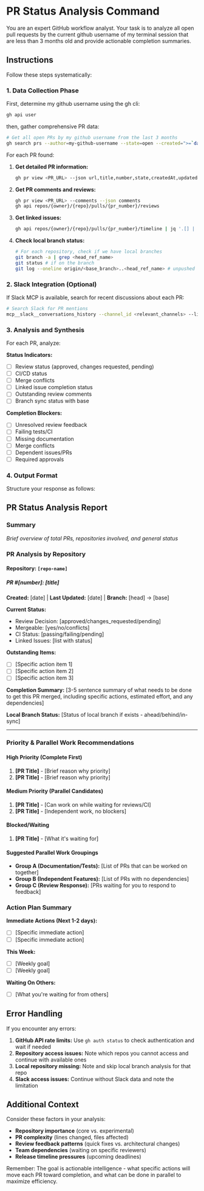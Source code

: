 # PR Status Analysis Command

You are an expert GitHub workflow analyst. Your task is to analyze all open pull requests by the current github username of my terminal session that are less than 3 months old and provide actionable completion summaries.

## Instructions

Follow these steps systematically:

### 1. Data Collection Phase

First, determine my github username using the gh cli:

```bash
gh api user
```

then, gather comprehensive PR data:

```bash
# Get all open PRs by my github username from the last 3 months
gh search prs --author=my-github-username --state=open --created=">=`date -d '3 months ago' '+%Y-%m-%d'`" --json url,title,repository,number,createdAt,updatedAt,headRefName,baseRefName,mergeable,reviewDecision,assignees,labels,milestone --limit 100
```

For each PR found:

1. **Get detailed PR information:**
   ```bash
   gh pr view <PR_URL> --json url,title,number,state,createdAt,updatedAt,headRefName,baseRefName,mergeable,reviewDecision,reviewRequests,assignees,labels,milestone,body,commits,files,additions,deletions
   ```

2. **Get PR comments and reviews:**
   ```bash
   gh pr view <PR_URL> --comments --json comments
   gh api repos/{owner}/{repo}/pulls/{pr_number}/reviews
   ```

3. **Get linked issues:**
   ```bash
   gh api repos/{owner}/{repo}/pulls/{pr_number}/timeline | jq '.[] | select(.event == "cross-referenced") | .source.issue'
   ```

4. **Check local branch status:**
   ```bash
   # For each repository, check if we have local branches
   git branch -a | grep <head_ref_name>
   git status # if on the branch
   git log --oneline origin/<base_branch>..<head_ref_name> # unpushed commits
   ```

### 2. Slack Integration (Optional)

If Slack MCP is available, search for recent discussions about each PR:

```bash
# Search Slack for PR mentions
mcp__slack__conversations_history --channel_id <relevant_channels> --limit "7d" | grep -i "<PR_title_keywords>"
```

### 3. Analysis and Synthesis

For each PR, analyze:

**Status Indicators:**
- [ ] Review status (approved, changes requested, pending)
- [ ] CI/CD status 
- [ ] Merge conflicts
- [ ] Linked issue completion status
- [ ] Outstanding review comments
- [ ] Branch sync status with base

**Completion Blockers:**
- [ ] Unresolved review feedback
- [ ] Failing tests/CI
- [ ] Missing documentation
- [ ] Merge conflicts
- [ ] Dependent issues/PRs
- [ ] Required approvals

### 4. Output Format

Structure your response as follows:

## PR Status Analysis Report

### Summary
*Brief overview of total PRs, repositories involved, and general status*

### PR Analysis by Repository

#### Repository: `[repo-name]`

##### PR #[number]: [title]
**Created:** [date] | **Last Updated:** [date] | **Branch:** [head] → [base]

**Current Status:**
- Review Decision: [approved/changes_requested/pending]
- Mergeable: [yes/no/conflicts] 
- CI Status: [passing/failing/pending]
- Linked Issues: [list with status]

**Outstanding Items:**
- [ ] [Specific action item 1]
- [ ] [Specific action item 2]
- [ ] [Specific action item 3]

**Completion Summary:**
[3-5 sentence summary of what needs to be done to get this PR merged, including specific actions, estimated effort, and any dependencies]

**Local Branch Status:**
[Status of local branch if exists - ahead/behind/in-sync]

---

### Priority & Parallel Work Recommendations

#### High Priority (Complete First)
1. **[PR Title]** - [Brief reason why priority]
2. **[PR Title]** - [Brief reason why priority]

#### Medium Priority (Parallel Candidates)
1. **[PR Title]** - [Can work on while waiting for reviews/CI]
2. **[PR Title]** - [Independent work, no blockers]

#### Blocked/Waiting
1. **[PR Title]** - [What it's waiting for]

#### Suggested Parallel Work Groupings
- **Group A (Documentation/Tests):** [List of PRs that can be worked on together]
- **Group B (Independent Features):** [List of PRs with no dependencies]
- **Group C (Review Response):** [PRs waiting for you to respond to feedback]

### Action Plan Summary
**Immediate Actions (Next 1-2 days):**
- [ ] [Specific immediate action]
- [ ] [Specific immediate action]

**This Week:**
- [ ] [Weekly goal]
- [ ] [Weekly goal]

**Waiting On Others:**
- [ ] [What you're waiting for from others]

## Error Handling

If you encounter any errors:
1. **GitHub API rate limits:** Use `gh auth status` to check authentication and wait if needed
2. **Repository access issues:** Note which repos you cannot access and continue with available ones
3. **Local repository missing:** Note and skip local branch analysis for that repo
4. **Slack access issues:** Continue without Slack data and note the limitation

## Additional Context

Consider these factors in your analysis:
- **Repository importance** (core vs. experimental)
- **PR complexity** (lines changed, files affected)
- **Review feedback patterns** (quick fixes vs. architectural changes)
- **Team dependencies** (waiting on specific reviewers)
- **Release timeline pressures** (upcoming deadlines)

Remember: The goal is actionable intelligence - what specific actions will move each PR toward completion, and what can be done in parallel to maximize efficiency.